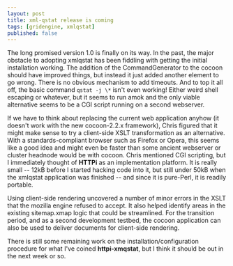 ```yaml
---
layout: post
title: xml-qstat release is coming
tags: [gridengine, xmlqstat]
published: false
---
```


The long promised version 1.0 is finally on its way. In the past, the major
obstacle to adopting xmlqstat has been fiddling with getting the initial
installation working. The addition of the CommandGenerator to the cocoon
should have improved things, but instead it just added another element to go
wrong. There is no obvious mechanism to add timeouts. And to top it all off,
the basic command `qstat -j \*` isn't even working! Either weird shell
escaping or whatever, but it seems to run amok and the only viable
alternative seems to be a CGI script running on a second webserver.

If we have to think about replacing the current web application anyhow (it
doesn't work with the new cocoon-2.2.x framework), Chris figured that it
might make sense to try a client-side XSLT transformation as an alternative.
With a standards-compliant browser such as Firefox or Opera, this seems like
a good idea and might even be faster than some ancient webserver or cluster
headnode would be with cocoon. Chris mentioned CGI scripting, but I
immediately thought of **HTTPi** as an implementation platform. It is really
small -- 12kB before I started hacking code into it, but still under 50kB
when the xmlqstat application was finished -- and since it is pure-Perl, it
is readily portable.

Using client-side rendering uncovered a number of minor errors in the XSLT
that the mozilla engine refused to accept. It also helped identify areas in
the existing sitemap.xmap logic that could be streamlined. For the
transition period, and as a second development testbed, the cocoon
application can also be used to deliver documents for client-side rendering.

There is still some remaining work on the installation/configuration
procedure for what I've coined **httpi-xmqstat**, but I think it should be
out in the next week or so.

